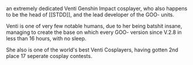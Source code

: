 an extremely dedicated Venti Genshin Impact cosplayer, who also happens to be the head of [[STDD]], and the lead developer of the GOO- units.

Venti is one of very few notable humans, due to her being batshit insane, managing to create the base on which every GOO- version since V.2.8 in less than 16 hours, with no sleep.

She also is one of the world's best Venti Cosplayers, having gotten 2nd place 17 seperate cosplay contests.